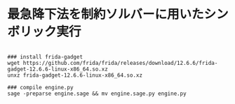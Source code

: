 最急降下法を制約ソルバーに用いたシンボリック実行
====

```
```

```shell
### install frida-gadget
wget https://github.com/frida/frida/releases/download/12.6.6/frida-gadget-12.6.6-linux-x86_64.so.xz
unxz frida-gadget-12.6.6-linux-x86_64.so.xz 
```

```shell
### compile engine.py
sage -preparse engine.sage && mv engine.sage.py engine.py
```